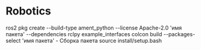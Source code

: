 # Robotics

ros2 pkg create --build-type ament_python --license Apache-2.0 'имя пакета' --dependencies rclpy example_interfaces
colcon build --packages-select 'имя пакета' - Сборка пакета
source install/setup.bash
